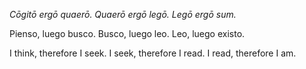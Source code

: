*Cōgitō ergō quaerō. Quaerō ergō legō. Legō ergō sum.*

Pienso, luego busco. Busco, luego leo. Leo, luego existo.

I think, therefore I seek. I seek, therefore I read. I read, therefore I am.
